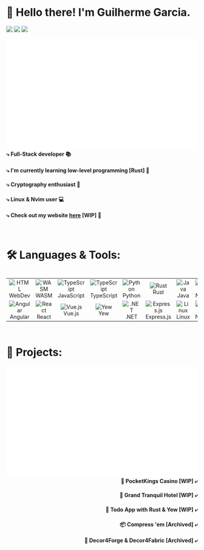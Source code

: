 <h1 style="border-bottom: 0;">👋 Hello there! I'm Guilherme Garcia.</h1> 

![](https://komarev.com/ghpvc/?username=GmsGarcia&style=for-the-badge)
[![](https://shields.io/badge/CurseForge-Profile-F16436?logo=curseforge&style=for-the-badge&logoColor=F16436)](https://www.curseforge.com/members/gmsg4rci4/projects)
[![](https://img.shields.io/badge/LinkedIn-0077B5?style=for-the-badge&logo=linkedin&logoColor=white)](https://www.linkedin.com/in/guilherme-garcia-54652420b/)

<a>
  <img src="https://raw.githubusercontent.com/GmsGarcia/github-stats-transparent/output/generated/overview.svg" alt="github-stats" align="right" />
</a>

<h4 align="left">⤷ Full-Stack developer 📚</h4>
<h4 align="left">⤷ I'm currently learning low-level programming [Rust] 🦀</h4>
<h4 align="left">⤷ Cryptography enthusiast 🔐</h4>
<h4 align="left">⤷ Linux & Nvim user 💻</h4>
<h4 align="left">⤷ Check out my website <a href="https://gmsgarcia.pt">here</a> [WIP] 🌆</h4>
<br>

# 🛠️ Languages & Tools:

<table align="left">
  <tr>
    <td align="center" width="96">
      <a>
        <img src="https://upload.wikimedia.org/wikipedia/commons/thumb/3/38/HTML5_Badge.svg/800px-HTML5_Badge.svg.png" width="48" height="48" alt="HTML" />
      </a>
        <br>WebDev
    </td>
    <td align="center" width="96">
      <a>
        <img src="https://upload.wikimedia.org/wikipedia/commons/thumb/1/1f/WebAssembly_Logo.svg/1200px-WebAssembly_Logo.svg.png" width="48" height="48" alt="WASM" />
      </a>
      <br>WASM
    </td>
    <td align="center" width="96">
      <a>
        <img src="https://upload.wikimedia.org/wikipedia/commons/thumb/6/6a/JavaScript-logo.png/600px-JavaScript-logo.png" width="48" height="48" alt="TypeScript" />
      </a>
      <br>JavaScript
    </td>
    <td align="center" width="96">
      <a>
        <img src="https://titrias.com/files/2022/04/typescript.png" width="48" height="48" alt="TypeScript" />
      </a>
      <br>TypeScript
    </td>
    <td align="center" width="96">
      <a>
        <img src="https://upload.wikimedia.org/wikipedia/commons/thumb/c/c3/Python-logo-notext.svg/1869px-Python-logo-notext.svg.png" width="48" height="48" alt="Python" />
      </a>
      <br>Python
    </td>
    <td align="center" width="96">
      <a>
        <img src="https://rust-lang.org/logos/rust-logo-512x512.png" width="48" height="48" alt="Rust" />
      </a>
      <br>Rust
    </td>
    <td align="center" width="96">
      <a>
        <img src="https://upload.wikimedia.org/wikipedia/pt/thumb/3/30/Java_programming_language_logo.svg/1200px-Java_programming_language_logo.svg.png" width="24" height="48" alt="Java" />
      </a>
      <br>Java
    </td>
    <td align="center" width="96"> 
      <a>
        <img src="https://static-00.iconduck.com/assets.00/node-js-icon-454x512-nztofx17.png" width="48" height="52" alt="Node.js" />
      </a>
      <br>Node.js
    </td>
  </tr>
  <tr></tr>
  <tr>
    <td align="center" width="96">
      <a>
        <img src="https://upload.wikimedia.org/wikipedia/commons/thumb/c/cf/Angular_full_color_logo.svg/2048px-Angular_full_color_logo.svg.png" width="48" height="48" alt="Angular" />
      </a>
      <br>Angular
    </td>
    <td align="center" width="96">
      <a>
        <img src="https://upload.wikimedia.org/wikipedia/commons/thumb/a/a7/React-icon.svg/2300px-React-icon.svg.png" width="56" height="48" alt="React" />
      </a>
      <br>React
    </td>
    <td align="center" width="96">
      <a>
        <img src="https://upload.wikimedia.org/wikipedia/commons/thumb/9/95/Vue.js_Logo_2.svg/1184px-Vue.js_Logo_2.svg.png" width="48" height="48" alt="Vue.js" />
      </a>
      <br>Vue.js
    </td>
    <td align="center" width="96">
      <a>
        <img src="https://yew.rs/img/logo.svg" width="48" height="48" alt="Yew" />
      </a>
      <br>Yew
    </td>
    <td align="center" width="96">
      <a>
        <img src="https://upload.wikimedia.org/wikipedia/commons/thumb/e/ee/.NET_Core_Logo.svg/1024px-.NET_Core_Logo.svg.png" width="48" height="48" alt=".NET" />
      </a>
      <br>.NET
    </td>
    <td align="center" width="96"> 
      <a>
        <img src="https://encrypted-tbn0.gstatic.com/images?q=tbn:ANd9GcQLA972a1NXwGHTIpgjxpRdu1DD5te1evggDgjNvM_FcbtGxaPYrHbV27RNzJSA_ZhrY28&usqp=CAU" width="48" height="48" alt="Express.js" />
      </a>
      <br>Express.js
    </td>
    <td align="center"  width="96">
      <a>
        <img src="https://upload.wikimedia.org/wikipedia/commons/thumb/3/35/Tux.svg/1200px-Tux.svg.png" width="48" height="48" alt="Linux" />
      </a>
      <br>Linux
    </td>
    <td align="center" width="96">
      <a>
        <img src="https://upload.wikimedia.org/wikipedia/commons/thumb/3/3a/Neovim-mark.svg/1200px-Neovim-mark.svg.png" width="48" height="52" alt="NeoVim" />
      </a>
      <br>NeoVim
    </td>
  </tr>
</table>

<br><br><br><br>
<br><br><br><br><br>

# 📂 Projects:
<p>
  <img src="https://raw.githubusercontent.com/GmsGarcia/github-stats-transparent/output/generated/languages.svg" alt="github-stats-2" align="left" />
</p>

<h4 align="right">🎰 PocketKings Casino [WIP] ⤶</h4>
<h4 align="right">🏨 Grand Tranquil Hotel [WIP] ⤶</h4>
<h4 align="right">📝 Todo App with Rust & Yew [WIP] ⤶</h4>
<h4 align="right">📦 Compress 'em [Archived] ⤶</h4>
<h4 align="right">🌄 Decor4Forge & Decor4Fabric [Archived] ⤶</h4>

